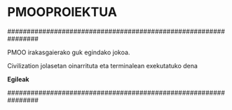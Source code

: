 # PMOOPROIEKTUA
################################################################

PMOO irakasgaierako guk egindako jokoa.

Civilization jolasetan oinarrituta eta terminalean 
exekutatuko dena

<b>Egileak</b>

################################################################
